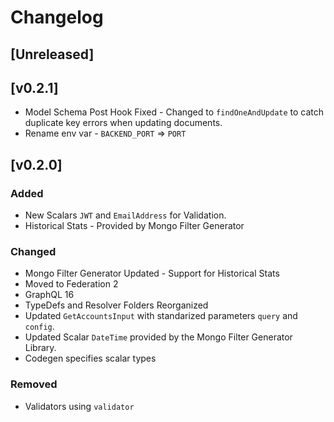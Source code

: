 # Changelog

## [Unreleased]

## [v0.2.1]
- Model Schema Post Hook Fixed - Changed to `findOneAndUpdate` to catch duplicate key errors when updating documents.
- Rename env var - `BACKEND_PORT` => `PORT`

## [v0.2.0]

### Added
- New Scalars `JWT` and `EmailAddress` for Validation.
- Historical Stats - Provided by Mongo Filter Generator

### Changed
- Mongo Filter Generator Updated - Support for Historical Stats
- Moved to Federation 2
- GraphQL 16
- TypeDefs and Resolver Folders Reorganized
- Updated `GetAccountsInput` with standarized parameters `query` and `config`. 
- Updated Scalar `DateTime`  provided by the Mongo Filter Generator Library.
- Codegen specifies scalar types

### Removed
- Validators using `validator`

